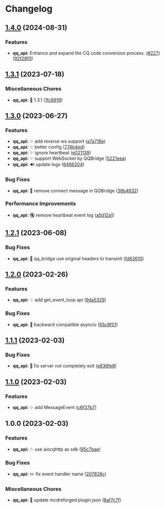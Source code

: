 # Changelog

## [1.4.0](https://github.com/AnzhiZhang/MCDReforgedPlugins/compare/qq_api-v1.3.1...qq_api-v1.4.0) (2024-08-31)


### Features

* **qq_api:** Enhance and expand the CQ code conversion process. ([#227](https://github.com/AnzhiZhang/MCDReforgedPlugins/issues/227)) ([92f28f0](https://github.com/AnzhiZhang/MCDReforgedPlugins/commit/92f28f0abd8c017bd61e3f30afc11cf8d0828d5e))

## [1.3.1](https://github.com/AnzhiZhang/MCDReforgedPlugins/compare/qq_api-v1.3.0...qq_api-v1.3.1) (2023-07-18)


### Miscellaneous Chores

* **qq_api:** 🔖 1.3.1 ([1fc8919](https://github.com/AnzhiZhang/MCDReforgedPlugins/commit/1fc89198f4a888952cbc5dec0a217ba181f35dd0))

## [1.3.0](https://github.com/AnzhiZhang/MCDReforgedPlugins/compare/qq_api-v1.2.1...qq_api-v1.3.0) (2023-06-27)


### Features

* **qq_api:** ✨ add reverse ws support ([a7a718e](https://github.com/AnzhiZhang/MCDReforgedPlugins/commit/a7a718e320d7480dfb8f2ce599c1464b4679beb2))
* **qq_api:** ✨ better config ([774b4ed](https://github.com/AnzhiZhang/MCDReforgedPlugins/commit/774b4edbfe898787f1aca228bf5360e3ffa72b13))
* **qq_api:** ✨ ignore heartbeat ([e021139](https://github.com/AnzhiZhang/MCDReforgedPlugins/commit/e021139238e3f8bd3f9f0fc942354bb2a7be6745))
* **qq_api:** ✨ support WebSocket by QQBridge ([5221eea](https://github.com/AnzhiZhang/MCDReforgedPlugins/commit/5221eea420266f741cc296629b71d8e8c761b2d1))
* **qq_api:** 🔊 update logs ([6466204](https://github.com/AnzhiZhang/MCDReforgedPlugins/commit/64662042507469aa27a01a78dc0db409b8009ede))


### Bug Fixes

* **qq_api:** 🐛 remove connect message in QQBridge ([38b4832](https://github.com/AnzhiZhang/MCDReforgedPlugins/commit/38b4832009f94d7e5a8df3439aad4fdb50c5f24f))


### Performance Improvements

* **qq_api:** 🔇 remove heartbeat event log ([a5d12a1](https://github.com/AnzhiZhang/MCDReforgedPlugins/commit/a5d12a1381e34a9efa6f986c67fc8b2fc85adbb6))

## [1.2.1](https://github.com/AnzhiZhang/MCDReforgedPlugins/compare/qq_api-v1.2.0...qq_api-v1.2.1) (2023-06-08)


### Bug Fixes

* **qq_api:** :bug:  qq_bridge use original headers to transmit ([fd63610](https://github.com/AnzhiZhang/MCDReforgedPlugins/commit/fd636107f57509820c32f6830710d5fcbfa11166))

## [1.2.0](https://github.com/AnzhiZhang/MCDReforgedPlugins/compare/qq_api-v1.1.1...qq_api-v1.2.0) (2023-02-26)


### Features

* **qq_api:** ✨ add get_event_loop api ([9da5329](https://github.com/AnzhiZhang/MCDReforgedPlugins/commit/9da5329d7b221805813b1efba1f9f29314102b6b))


### Bug Fixes

* **qq_api:** 🐛 backward compatible asyncio ([65c8f01](https://github.com/AnzhiZhang/MCDReforgedPlugins/commit/65c8f01b03714e7df3a4cc43ccb6b07e9138c484))

## [1.1.1](https://github.com/AnzhiZhang/MCDReforgedPlugins/compare/qq_api-v1.1.0...qq_api-v1.1.1) (2023-02-03)


### Bug Fixes

* **qq_api:** 🐛 fix server not completely exit ([e836fe8](https://github.com/AnzhiZhang/MCDReforgedPlugins/commit/e836fe81f6eb8077faa6622f7dd483d2c9fe0665))

## [1.1.0](https://github.com/AnzhiZhang/MCDReforgedPlugins/compare/qq_api-v1.0.0...qq_api-v1.1.0) (2023-02-03)


### Features

* **qq_api:** ✨ add MessageEvent ([c6f37b7](https://github.com/AnzhiZhang/MCDReforgedPlugins/commit/c6f37b79d9c988cec7e6fead2479abdca3beebb7))

## 1.0.0 (2023-02-03)


### Features

* **qq_api:** ✨ use aiocqhttp as sdk ([95c7bae](https://github.com/AnzhiZhang/MCDReforgedPlugins/commit/95c7bae7845ebafae14003cbc26e5d12c5717ada))


### Bug Fixes

* **qq_api:** ✏️ fix event handler name ([207828c](https://github.com/AnzhiZhang/MCDReforgedPlugins/commit/207828c3a67ce894bdbeee77abd41d7c1ab0c332))


### Miscellaneous Chores

* **qq_api:** 🔧 update mcdreforged.plugin.json ([8af7c7f](https://github.com/AnzhiZhang/MCDReforgedPlugins/commit/8af7c7f9871dd54d9657c41fd38a8224b2d60d31))
